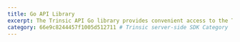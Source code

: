 ```yaml
---
title: Go API Library
excerpt: The Trinsic API Go library provides convenient access to the Trinsic API from applications written in Go.
category: 66e9c8244457f1005d512711 # Trinsic server-side SDK Category
---
```

